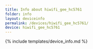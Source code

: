 ```yaml
---
title: Info about hiwifi_gee_hc5761
folder: info
layout: deviceinfo
permalink: /devices/hiwifi_gee_hc5761/
device: hiwifi_gee_hc5761
---
```

{% include templates/device_info.md %}
